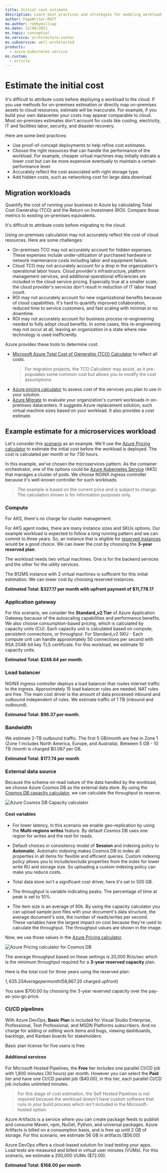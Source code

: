 ```yaml
---
title: Initial cost estimate
description: Learn best practices and strategies for modeling workloads and estimating initial costs for cloud migrations.
author: PageWriter-MSFT
ms.author: robbymillsap
ms.date: 12/08/2021
ms.topic: conceptual
ms.service: architecture-center
ms.subservice: well-architected
products:
  - azure-kubernetes-service
ms.custom:
  - article
---
```


# Estimate the initial cost

It's difficult to attribute costs before deploying a workload to the cloud. If you use methods for on-premises estimation or directly map on-premises assets to cloud resources, estimate will be inaccurate. For example, if you build your own datacenter your costs may appear comparable to cloud. Most on-premises estimates don't account for costs like cooling, electricity, IT and facilities labor, security, and disaster recovery.

Here are some best practices:

- Use proof-of-concept deployments to help refine cost estimates.
- Choose the right resources that can handle the performance of the workload. For example, cheaper virtual machines may initially indicate a lower cost but can be more expensive eventually to maintain a certain performance level.
- Accurately reflect the cost associated with right storage type.
- Add hidden costs, such as networking cost for large data download.

## Migration workloads

Quantify the cost of running your business in Azure by calculating Total Cost Ownership (TCO) and the Return on Investment (ROI). Compare those metrics to existing on-premises equivalents.

It's difficult to attribute costs before migrating to the cloud.

Using on-premises calculation may not accurately reflect the cost of cloud resources. Here are some challenges:
- On-premises TCO may not accurately account for hidden expenses. These expenses include under-utilization of purchased hardware or network maintenance costs including labor and equipment failure.
- Cloud TCO may not accurately account for a drop in the organization's operational labor hours. Cloud provider's infrastructure, platform management services, and additional operational efficiencies are included in the cloud service pricing. Especially true at a smaller scale, the cloud provider's services don't result in reduction of IT labor head count.
- ROI may not accurately account for new organizational benefits because of cloud capabilities. It's hard to quantify improved collaboration, reduced time to service customers, and fast scaling with minimal or no downtime.
- ROI may not accurately account for business process re-engineering needed to fully adopt cloud benefits. In some cases, this re-engineering may not occur at all, leaving an organization in a state where new technology is used inefficiently.

Azure provides these tools to determine cost.
- [Microsoft Azure Total Cost of Ownership (TCO) Calculator](https://azure.microsoft.com/pricing/tco/calculator/) to reflect all costs.
    > For migration projects, the TCO Calculator may assist, as it pre-populates some common cost but allows you to modify the cost assumptions.
- [Azure pricing calculator](https://azure.microsoft.com/pricing/calculator) to assess cost of the services you plan to use in your solution.
- [Azure Migrate](/azure/migrate/migrate-services-overview) to evaluate your organization's current workloads in on-premises datacenters. It suggests Azure replacement solution, such virtual machine sizes based on your workload. It also provides a cost estimate.

## Example estimate for a microservices workload

Let's consider this [scenario](/azure/architecture/microservices/design/index#scenario) as an example. We'll use the [Azure Pricing calculator](https://azure.microsoft.com/pricing/calculator/) to estimate the initial cost before the workload is deployed. The cost is calculated per month or for 730 hours.

In this example, we've chosen the microservices pattern. As the container orchestrator, one of the options could be [Azure Kubernetes Service](/azure/aks/) (AKS) that manages a cluster of pods. We choose NGINX ingress controller because it's well-known controller for such workloads.

> The example is based on the current price and is subject to change. The calculation shown is for information purposes only.

### Compute

For AKS, there's no charge for cluster management.

For AKS agent nodes, there are many instance sizes and SKUs options. Our example workload is expected to follow a long running pattern and we can commit to three years. So, an instance that is eligible for [reserved instances](/azure/cost-management-billing/manage/understand-vm-reservation-charges#services-that-get-vm-reservation-discounts) would be a good choice. We can lower the cost by choosing the **3-year reserved plan**.

The workload needs two virtual machines. One is for the backend services and the other for the utility services.

The B12MS instance with 2 virtual machines is sufficient for this initial estimation. We can lower cost by choosing reserved instances.

**Estimated Total: $327.17 per month with upfront payment of $11,778.17**.

### Application gateway
For this scenario, we consider the **Standard_v2 Tier** of Azure Application Gateway because of the autoscaling capabilities and performance benefits. We also choose consumption-based pricing, which is calculated by capacity units (CU). Each capacity unit is calculated based on compute, persistent connections, or throughput. For Standard_v2 SKU - Each compute unit can handle approximately 50 connections per second with RSA 2048-bit key TLS certificate. For this workload, we estimate 10 capacity units.

**Estimated Total: $248.64 per month.**

### Load balancer

NGINX ingress controller deploys a load balancer that routes internet traffic to the ingress. Approximately 15 load balancer rules are needed. NAT rules are free. The main cost driver is the amount of data processed inbound and outbound independent of rules. We estimate traffic of 1 TB (inbound and outbound).

**Estimated Total: $96.37 per month.**

### Bandwidth

We estimate 2-TB outbound traffic. The first 5 GB/month are free in Zone 1 (Zone 1 includes North America, Europe, and Australia). Between 5 GB - 10 TB /month is charged $0.087 per GB.

**Estimated Total: $177.74 per month**

### External data source
Because the schema-on read nature of the data handled by the workload, we choose Azure Cosmos DB as the external data store. By using the [Cosmos DB capacity calculator](https://cosmos.azure.com/capacitycalculator/), we can calculate the throughput to reserve.

![Azure Cosmos DB Capacity calculator](../_images/cosmosdb-capacity.png)

#### Cost variables
- For lower latency, in this scenario we enable geo-replication by using the **Multi-regions writes** feature. By default Cosmos DB uses one region for writes and the rest for reads.

- Default choices in consistency model of **Session** and indexing policy to **Automatic**.  Automatic indexing makes Cosmos DB to index all properties in all items for flexible and efficient queries. Custom indexing policy allows you to include/exclude properties from the index for lower write RU and storage size. So uploading a custom indexing policy can make you reduce costs.

- Total data store isn't a significant cost driver, here it's set to 500 GB.

- The throughput is variable indicating peaks. The percentage of time at peak is set to 10%.

- The item size is an average of 90k. By using the capacity calculator you can upload sample json files with your document's data structure, the average document's size, the number of reads/writes per second. These variables have the largest impact on cost because they're used to calculate the throughput. The throughput values are shown in the image.

Now, we use those values in the [Azure Pricing calculator](https://azure.microsoft.com/pricing/calculator/).

![Azure Pricing calculator for Cosmos DB](../_images/cosmosdb-price.png)

The average throughput based on these settings is 20,000 RUs/sec which is the minimum throughput required for a **3-year reserved capacity** plan.

Here is the total cost for three years using the reserved plan:

$1,635.20 Average per month ($58,867.20 charged upfront)

You save $700.00 by choosing the 3-year reserved capacity over the pay-as-you-go price.

### CI/CD pipelines
With Azure DevOps, **Basic Plan** is included for Visual Studio Enterprise, Professional, Test Professional, and MSDN Platforms subscribers. And no charge for adding or editing work items and bugs, viewing dashboards, backlogs, and Kanban boards for stakeholders.

Basic plan license for five users is free.

#### Additional services
For Microsoft Hosted Pipelines, the **Free** tier includes one parallel CI/CD job with 1,800 minutes (30 hours) per month. However you can select the **Paid** tier and have one CI/CD parallel job ($40.00), in this tier, each parallel CI/CD job includes unlimited minutes.

> For this stage of cost estimation, the Self Hosted Pipelines is not required because the workload doesn't have custom software that runs in your build process which isn't included in the Microsoft-hosted option.

Azure Artifacts is a service where you can create package feeds to publish and consume Maven, npm, NuGet, Python, and universal packages. Azure Artifacts is billed on a consumption basis, and is free up until 2 GB of storage. For this scenario, we estimate 56 GB in artifacts ($56.00)

Azure DevOps offers a cloud-based solution for load testing your apps. Load tests are measured and billed in virtual user minutes (VUMs). For this scenario, we estimate a 200,000 VUMs ($72.00).

**Estimated Total: $168.00 per month**
